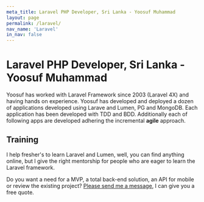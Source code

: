 ```yaml
---
meta_title: Laravel PHP Developer, Sri Lanka - Yoosuf Muhammad
layout: page
permalink: /laravel/
nav_name: 'Laravel'
in_nav: false
---
```

# Laravel PHP Developer, Sri Lanka - Yoosuf Muhammad

Yoosuf has worked with Laravel Framework since 2003 (Laravel 4X) and having hands on experience. Yoosuf has developed and deployed a dozen of applications developed using Larave and Lumen, PG and MongoDB. Each application has been developed with TDD and BDD. Additionally each of following apps are developed adhering the incremental **agile** approach.

## Training
I help fresher's to learn Laravel and Lumen, well, you can find anything online, but I give the right mentorship for people who are eager to learn the Laravel framework.

 Do you want a need for a MVP, a total back-end solution, an API  for mobile or review the existing project?  [Please send me a message](/contact/?utm_source=yoosuf.me&utm_medium=ror&utm_campaign=consultancy), I can give you a free quote.
